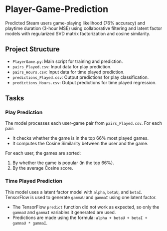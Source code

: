 # Player-Game-Prediction

Predicted Steam users game-playing likelihood (76% accuracy) and playtime duration (3-hour MSE) using collaborative filtering and latent factor models with regularized SVD matrix factorization and cosine similarity.

## Project Structure

- `PlayerGame.py`: Main script for training and prediction.
- `pairs_Played.csv`: Input data for play prediction.
- `pairs_Hours.csv`: Input data for time played prediction.
- `predictions_Played.csv`: Output predictions for play classification.
- `predictions_Hours.csv`: Output predictions for time played regression.

## Tasks

### Play Prediction

The model processes each user-game pair from `pairs_Played.csv`. For each pair:

- It checks whether the game is in the top 66% most played games.
- It computes the Cosine Similarity between the user and the game.

For each user, the games are sorted:

1. By whether the game is popular (in the top 66%).
2. By the average Cosine score.

### Time Played Prediction

This model uses a latent factor model with `alpha`, `betaU`, and `betaI`. TensorFlow is used to generate `gammaU` and `gammaI` using one latent factor.

- The TensorFlow `predict` function did not work as expected, so only the `gammaU` and `gammaI` variables it generated are used.
- Predictions are made using the formula: ```alpha + betaU + betaI + gammaU * gammaI```.